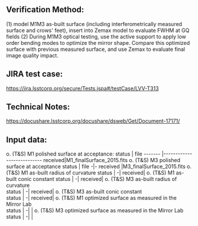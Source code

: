Verification Method:
---
(1) model M1M3 as-built surface (including interferometrically measured surface and crows' feet), insert into Zemax model to evaluate FWHM at GQ fields 
(2) During M1M3 optical testing, use the active support to apply low order bending modes to optimize the mirror shape. Compare this optimized surface with previous measured surface, and use Zemax to evaluate final image quality impact.

JIRA test case:
---
https://jira.lsstcorp.org/secure/Tests.jspa#/testCase/LVV-T313

Technical Notes:
---
https://docushare.lsstcorp.org/docushare/dsweb/Get/Document-17171/

Input data:
---
o. (T&S) M1 polished surface at acceptance:
status  | file
------- |---------------------------
received|M1_finalSurface_2015.fits
o. (T&S) M3 polished surface at acceptance
status | file
-|-
received |M3_finalSurface_2015.fits
o. (T&S) M1 as-built radius of curvature
status |
-|
received|
o. (T&S) M1 as-built conic constant
status |
-|
received|
o. (T&S) M3 as-built radius of curvature\
status |
-|
received|
o. (T&S) M3 as-built conic constant\
status |
-|
received|
o. (T&S) M1 optimized surface as measured in the Mirror Lab\
status |
-|
 |
o. (T&S) M3 optimized surface as measured in the Mirror Lab\
status |
-|
|



